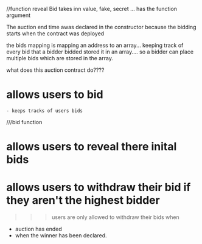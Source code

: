 //function reveal Bid 
takes inn value, fake, secret ... has the function argument

The auction end time awas declared in the constructor because the bidding starts when the contract was deployed

the bids mapping is mapping an address to an array... keeping track of every bid that a bidder bidded stored it in an array.... so a bidder can place multiple bids which are stored in the array.

what does this auction contract do????
# allows users to bid
    - keeps tracks of users bids 
///bid function

# allows users to reveal there inital bids
    
# allows users to withdraw their bid if they aren't the highest bidder

>>> users are only allowed to withdraw their bids when
 - auction has ended
 - when the winner has been declared.
 

